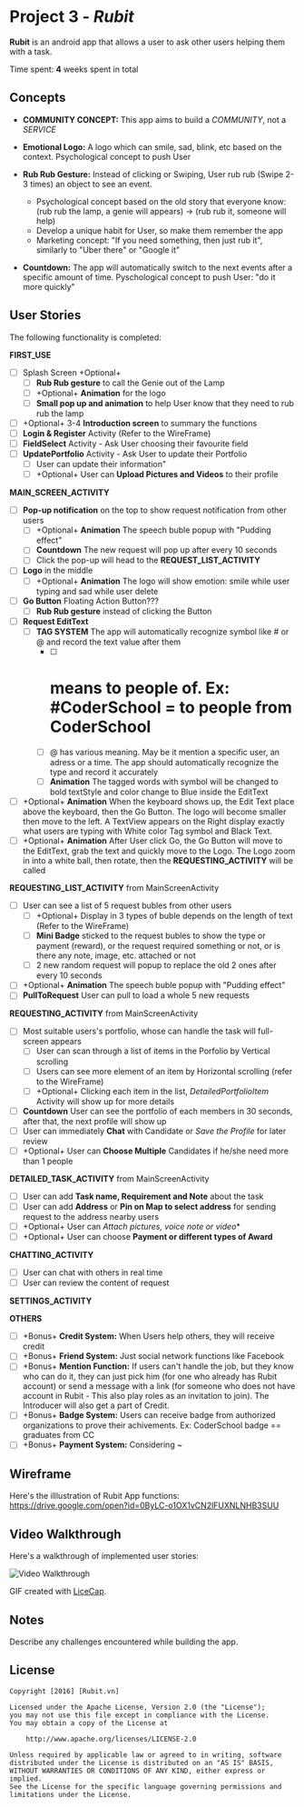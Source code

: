 # Project 3 - *Rubit*

**Rubit** is an android app that allows a user to ask other users helping them with a task.

Time spent: **4** weeks spent in total

## Concepts

* **COMMUNITY CONCEPT:** This app aims to build a *COMMUNITY*, not a *SERVICE*

* **Emotional Logo:** A logo which can smile, sad, blink, etc based on the context. Psychological concept to push User
* **Rub Rub Gesture:** Instead of clicking or Swiping, User rub rub (Swipe 2-3 times) an object to see an event. 
  * Psychological concept based on the old story that everyone know: (rub rub the lamp, a genie will appears) -> (rub rub it, someone will help)
  * Develop a unique habit for User, so make them remember the app
  * Marketing concept: "If you need something, then just rub it", similarly to "Uber there" or "Google it"
* **Countdown:** The app will automatically switch to the next events after a specific amount of time. Pyschological concept to push User: "do it more quickly"

## User Stories

The following functionality is completed:

**FIRST_USE**

  * [ ] Splash Screen +Optional+
    * [ ] **Rub Rub gesture** to call the Genie out of the Lamp
    * [ ] +Optional+ **Animation** for the logo
    * [ ] **Small pop up and animation** to help User know that they need to rub rub the lamp
  * [ ] +Optional+ 3-4 **Introduction screen** to summary the functions
  * [ ] **Login & Register** Activity (Refer to the WireFrame)
  * [ ] **FieldSelect** Activity - Ask User choosing their favourite field
  * [ ] **UpdatePortfolio** Activity - Ask User to update their Portfolio
    * [ ] User can update their information"
    * [ ] +Optional+ User can **Upload Pictures and Videos** to their profile

**MAIN_SCREEN_ACTIVITY** 

  * [ ] **Pop-up notification** on the top to show request notification from other users
    * [ ] +Optional+ **Animation** The speech buble popup with "Pudding effect"
    * [ ] **Countdown** The new request will pop up after every 10 seconds
    * [ ] Click the pop-up will head to the **REQUEST_LIST_ACTIVITY**
  * [ ] **Logo** in the middle
    * [ ] +Optional+ **Animation** The logo will show emotion: smile while user typing and sad while user delete
  * [ ] **Go Button** Floating Action Button???
    * [ ] **Rub Rub gesture** instead of clicking the Button
  * [ ] **Request EditText**
    * [ ] **TAG SYSTEM** The app will automatically recognize symbol like # or @ and record the text value after them
      * [ ] # means to people of. Ex: #CoderSchool = to people from CoderSchool
      * [ ] @ has various meaning. May be it mention a specific user, an adress or a time. The app should automatically recognize the type and record it accurately
      * [ ] **Animation** The tagged words with symbol will be changed to bold textStyle and color change to Blue inside the EditText
  * [ ] +Optional+ **Animation** When the keyboard shows up, the Edit Text place above the keyboard, then the Go Button. The logo will become smaller then move to the left. A TextView appears on the Right display exactly what users are typing with White color Tag symbol and Black Text.
  * [ ] +Optional+ **Animation** After User click Go, the Go Button will move to the EditText, grab the text and quickly move to the Logo. The Logo zoom in into a white ball, then rotate, then the **REQUESTING_ACTIVITY** will be called

**REQUESTING_LIST_ACTIVITY** from MainScreenActivity

  * [ ] User can see a list of 5 request bubles from other users
    * [ ] +Optional+ Display in 3 types of buble depends on the length of text (Refer to the WireFrame)
    * [ ] **Mini Badge** sticked to the request bubles to show the type or payment (reward), or the request required something or not, or is there any note, image, etc. attached or not
    * [ ] 2 new random request will popup to replace the old 2 ones after every 10 seconds
  * [ ] +Optional+ **Animation** The speech buble popup with "Pudding effect"
  * [ ] **PullToRequest** User can pull to load a whole 5 new requests

**REQUESTING_ACTIVITY** from MainScreenActivity

  * [ ] Most suitable users's portfolio, whose can handle the task will full-screen appears
    * [ ] User can scan through a list of items in the Porfolio by Vertical scrolling
    * [ ] Users can see more element of an item by Horizontal scrolling (refer to the WireFrame)
    * [ ] +Optional+ Clicking each item in the list, *DetailedPortfolioItem* Activity will show up for more details
  * [ ] **Countdown** User can see the portfolio of each members in 30 seconds, after that, the next profile will show up
  * [ ] User can immediately **Chat** with Candidate or *Save the Profile* for later review
  * [ ] +Optional+ User can **Choose Multiple** Candidates if he/she need more than 1 people

**DETAILED_TASK_ACTIVITY** from MainScreenActivity

  * [ ] User can add **Task name, Requirement and Note** about the task
  * [ ] User can add **Address** or **Pin on Map to select address** for sending request to the address nearby users 
  * [ ] +Optional+ User can *Attach pictures, voice note or video**
  * [ ] +Optional+ User can choose **Payment or different types of Award**

**CHATTING_ACTIVITY** 

  * [ ] User can chat with others in real time
  * [ ] User can review the content of request

**SETTINGS_ACTIVITY**

**OTHERS** 
* [ ] +Bonus+ **Credit System:** When Users help others, they will receive credit
* [ ] +Bonus+ **Friend System:** Just social network functions like Facebook
* [ ] +Bonus+ **Mention Function:** If users can't handle the job, but they know who can do it, they can just pick him (for one who already has Rubit account) or send a message with a link (for someone who does not have account in Rubit - This also play roles as an invitation to join). The Introducer will also get a part of Credit.
* [ ] +Bonus+ **Badge System:** Users can receive badge from authorized organizations to prove their achivements. Ex: CoderSchool badge == graduates from CC
* [ ] +Bonus+ **Payment System:** Considering ~
  
## Wireframe
Here's the illlustration of Rubit App functions:
https://drive.google.com/open?id=0ByLC-o1OX1vCN2lFUXNLNHB3SUU

## Video Walkthrough

Here's a walkthrough of implemented user stories:

<img src='http://i.imgur.com/link/to/your/gif/file.gif' title='Video Walkthrough' width='' alt='Video Walkthrough' />

GIF created with [LiceCap](http://www.cockos.com/licecap/).

## Notes

Describe any challenges encountered while building the app.


## License

    Copyright [2016] [Rubit.vn]

    Licensed under the Apache License, Version 2.0 (the "License");
    you may not use this file except in compliance with the License.
    You may obtain a copy of the License at

        http://www.apache.org/licenses/LICENSE-2.0

    Unless required by applicable law or agreed to in writing, software
    distributed under the License is distributed on an "AS IS" BASIS,
    WITHOUT WARRANTIES OR CONDITIONS OF ANY KIND, either express or implied.
    See the License for the specific language governing permissions and
    limitations under the License.
